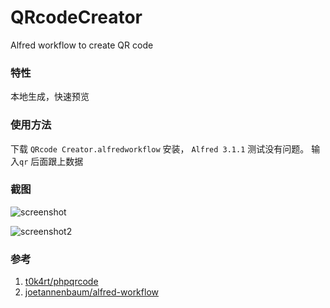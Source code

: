 # QRcodeCreator
Alfred workflow to create QR code 

### 特性  
本地生成，快速预览
### 使用方法
下载 `QRcode Creator.alfredworkflow` 安装， `Alfred 3.1.1` 测试没有问题。
输入`qr` 后面跟上数据

### 截图

![screenshot](https://github.com/wensonsmith/QRcodeCreator/blob/master/screenshot_1.png)

![screenshot2](https://github.com/wensonsmith/QRcodeCreator/blob/master/screenshot_2.png)

### 参考
1. [t0k4rt/phpqrcode](https://github.com/t0k4rt/phpqrcode)
2. [joetannenbaum/alfred-workflow](https://github.com/joetannenbaum/alfred-workflow)

